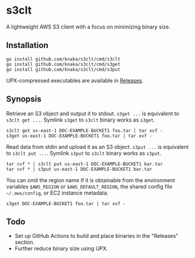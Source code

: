 # s3clt
A lightweight AWS S3 client with a focus on minimizing binary size.

## Installation

```shell
go install github.com/knaka/s3clt/cmd/s3clt
go install github.com/knaka/s3clt/cmd/s3get
go install github.com/knaka/s3clt/cmd/s3put
```

UPX-compressed executables are available in [Releases](https://github.com/knaka/s3clt/releases).

## Synopsis

Retrieve an S3 object and output it to stdout. `s3get ...` is equivalent to `s3clt get ...`. Symlink `s3get` to `s3clt` binary works as `s3get`.

```shell
s3clt get us-east-1 DOC-EXAMPLE-BUCKET1 foo.tar | tar xvf -
s3get us-east-1 DOC-EXAMPLE-BUCKET1 foo.tar | tar xvf -
```

Read data from stdin and upload it as an S3 object. `s3put ...` is equivalent to `s3clt put ...`. Symlink `s3put` to `s3clt` binary works as `s3put`.


```shell
tar cvf * | s3clt put us-east-1 DOC-EXAMPLE-BUCKET1 bar.tar
tar cvf * | s3put us-east-1 DOC-EXAMPLE-BUCKET1 bar.tar
```

You can omit the region name if it is obtainable from the environment variables `$AWS_REGION` or `$AWS_DEFAULT_REGION`, the shared config file `~/.aws/config`, or EC2 instance metadata.

```shell
s3get DOC-EXAMPLE-BUCKET1 foo.tar | tar xvf -
```

## Todo

* Set up GitHub Actions to build and place binaries in the "Releases" section.
* Further reduce binary size using UPX.


